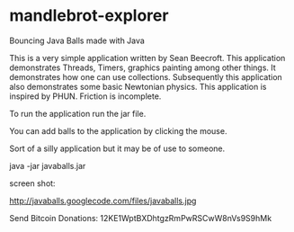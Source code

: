 # mandlebrot-explorer

Bouncing Java Balls made with Java

This is a very simple application written by Sean Beecroft. This application demonstrates Threads, Timers, graphics painting among other things. It demonstrates how one can use collections. Subsequently this application also demonstrates some basic Newtonian physics. This application is inspired by PHUN. Friction is incomplete.

To run the application run the jar file.

You can add balls to the application by clicking the mouse.

Sort of a silly application but it may be of use to someone.

java -jar javaballs.jar

screen shot:

http://javaballs.googlecode.com/files/javaballs.jpg

Send Bitcoin Donations: 12KE1WptBXDhtgzRmPwRSCwW8nVs9S9hMk

